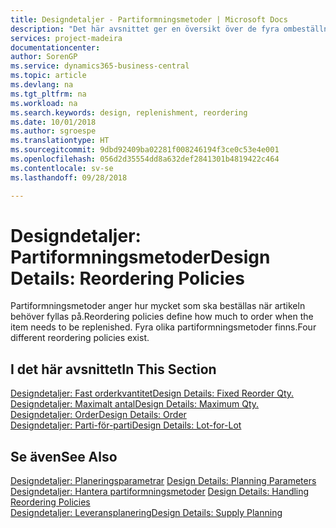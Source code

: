 ```yaml
---
title: Designdetaljer - Partiformningsmetoder | Microsoft Docs
description: "Det här avsnittet ger en översikt över de fyra ombeställningsprinciperna som finns för återanskaffning."
services: project-madeira
documentationcenter: 
author: SorenGP
ms.service: dynamics365-business-central
ms.topic: article
ms.devlang: na
ms.tgt_pltfrm: na
ms.workload: na
ms.search.keywords: design, replenishment, reordering
ms.date: 10/01/2018
ms.author: sgroespe
ms.translationtype: HT
ms.sourcegitcommit: 9dbd92409ba02281f008246194f3ce0c53e4e001
ms.openlocfilehash: 056d2d35554dd8a632def2841301b4819422c464
ms.contentlocale: sv-se
ms.lasthandoff: 09/28/2018

---
```

# <a name="design-details-reordering-policies"></a><span data-ttu-id="dc00e-103">Designdetaljer: Partiformningsmetoder</span><span class="sxs-lookup"><span data-stu-id="dc00e-103">Design Details: Reordering Policies</span></span>
<span data-ttu-id="dc00e-104">Partiformningsmetoder anger hur mycket som ska beställas när artikeln behöver fyllas på.</span><span class="sxs-lookup"><span data-stu-id="dc00e-104">Reordering policies define how much to order when the item needs to be replenished.</span></span> <span data-ttu-id="dc00e-105">Fyra olika partiformningsmetoder finns.</span><span class="sxs-lookup"><span data-stu-id="dc00e-105">Four different reordering policies exist.</span></span>  

## <a name="in-this-section"></a><span data-ttu-id="dc00e-106">I det här avsnittet</span><span class="sxs-lookup"><span data-stu-id="dc00e-106">In This Section</span></span>  
[<span data-ttu-id="dc00e-107">Designdetaljer: Fast orderkvantitet</span><span class="sxs-lookup"><span data-stu-id="dc00e-107">Design Details: Fixed Reorder Qty.</span></span>](design-details-fixed-reorder-qty.md)  
[<span data-ttu-id="dc00e-108">Designdetaljer: Maximalt antal</span><span class="sxs-lookup"><span data-stu-id="dc00e-108">Design Details: Maximum Qty.</span></span>](design-details-maximum-qty.md)  
[<span data-ttu-id="dc00e-109">Designdetaljer: Order</span><span class="sxs-lookup"><span data-stu-id="dc00e-109">Design Details: Order</span></span>](design-details-order.md)  
[<span data-ttu-id="dc00e-110">Designdetaljer: Parti-för-parti</span><span class="sxs-lookup"><span data-stu-id="dc00e-110">Design Details: Lot-for-Lot</span></span>](design-details-lot-for-lot.md)  

## <a name="see-also"></a><span data-ttu-id="dc00e-111">Se även</span><span class="sxs-lookup"><span data-stu-id="dc00e-111">See Also</span></span>  
<span data-ttu-id="dc00e-112">[Designdetaljer: Planeringsparametrar](design-details-planning-parameters.md) </span><span class="sxs-lookup"><span data-stu-id="dc00e-112">[Design Details: Planning Parameters](design-details-planning-parameters.md) </span></span>  
<span data-ttu-id="dc00e-113">[Designdetaljer: Hantera partiformningsmetoder](design-details-handling-reordering-policies.md) </span><span class="sxs-lookup"><span data-stu-id="dc00e-113">[Design Details: Handling Reordering Policies](design-details-handling-reordering-policies.md) </span></span>  
[<span data-ttu-id="dc00e-114">Designdetaljer: Leveransplanering</span><span class="sxs-lookup"><span data-stu-id="dc00e-114">Design Details: Supply Planning</span></span>](design-details-supply-planning.md)

